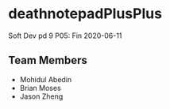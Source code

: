 # deathnotepadPlusPlus
Soft Dev pd 9
P05: Fin
2020-06-11
## Team Members
  - Mohidul Abedin
  - Brian Moses
  - Jason Zheng 
